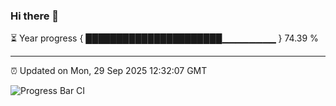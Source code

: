 ### Hi there 👋

⏳ Year progress { ██████████████████████▁▁▁▁▁▁▁▁ } 74.39 %

---

⏰ Updated on Mon, 29 Sep 2025 12:32:07 GMT

![Progress Bar CI](https://github.com/liununu/liununu/workflows/Progress%20Bar%20CI/badge.svg)
